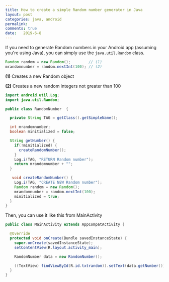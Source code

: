 ```yaml
---
title: How to create a simple Random number generator in Java 
layout: post
categories: java, android
permalink: 
comments: true
date:   2019-6-8  
---
```


If you need to generate Random numbers in your Android app (assuming you're using Java), you can simply use the `java.util.Random` class. 

````java
Random random = new Random();        // (1)
mrandomnumber = random.nextInt(100); // (2)
````
**(1)** Creates a new Random object

**(2)** Creates a new random integers not greater than 100

```java
import android.util.Log;
import java.util.Random;

public class RandomNumber  {

  private String TAG = getClass().getSimpleName();

  int mrandomnumber;
  boolean minitialized = false;

  String getNumber() {
    if(!minitialized) {
      createRandomNumber();
    }
    Log.i(TAG, "RETURN Random number");
    return mrandomnumber + "";
  }

   void createRandomNumber() {
    Log.i(TAG, "CREATE NEW Random number");
    Random random = new Random();
    mrandomnumber = random.nextInt(100);
    minitialized = true;
  }
}

```

Then, you can use it like this from MainActivity

```java
public class MainActivity extends AppCompatActivity {

  @Override
  protected void onCreate(Bundle savedInstanceState) {
    super.onCreate(savedInstanceState);
    setContentView(R.layout.activity_main);

    RandomNumber data = new RandomNumber();

    ((TextView) findViewById(R.id.txtrandom)).setText(data.getNumber());
  }
}
```

